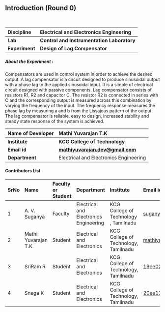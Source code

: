 ## Introduction (Round 0)

<br>

<b>Discipline | <b>Electrical and Electronics Engineering
:--|:--|
<b> Lab | <b> Control and Instrumentation Laboratory
<b> Experiment|     <b>Design of Lag Compensator

<h5> About the Experiment : </h5>
Compensators are used in control system in order to achieve the desired output. A lag compensator is a circuit designed to produce sinusoidal output with a phase lag to the applied sinusoidal input. It is a simple of electrical circuit designed with passive components. Lag compensator consists of resistors R1, R2 and capacitor C.  The resistor R2 is connected in series with C and the corresponding output is measured across this combination by varying the frequency of the input. The frequency response measures the phase lag by measuring a and b from the Lissajous pattern of the output. The lag compensator is reliable, easy to design, increased stability and steady state response of the system is achieved. 

<b>Name of Developer | <b> Mathi Yuvarajan T.K
:--|:--|
<b> Institute | <b> KCG College of Technology
<b> Email id|     <b> mathiyuvarajan.dev@gmail.com
<b> Department | Electrical and Electronics Engineering

#### Contributors List

SrNo | Name | Faculty or Student | Department| Institute | Email id
:--|:--|:--|:--|:--|:--|
1 | A. V. Suganya | Faculty | Electrical and Electronics Engineering | KCG College of Technology , Tamilnadu | suganya.eee@kcgcollege.com
2 | Mathi Yuvarajan T.K | Student | Electrical and Electronics | KCG College of Technology, Tamilnadu |mathiyuvarajan.dev@gmail.com
3 | SriRam R | Student | Electrical and Electronics | KCG College of Technology, Tamilnadu |19ee021@kcgcollege.com
4 | Snega K  | Student | Electrical and Electronics | KCG College of Technology, Tamilnadu |20ee11@kcgcollege.com


<br>
